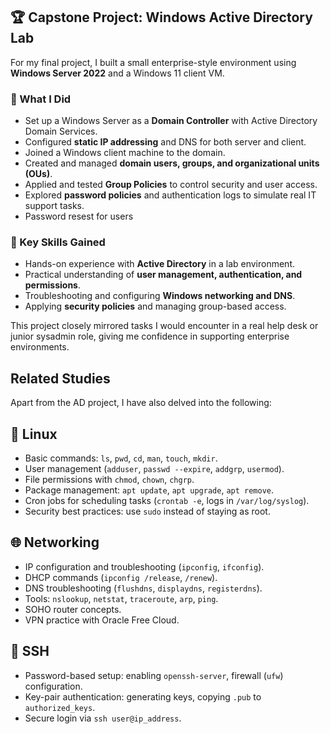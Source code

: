 ## 🏆 Capstone Project: Windows Active Directory Lab

For my final project, I built a small enterprise-style environment using **Windows Server 2022** and a Windows 11 client VM.  

### 🔹 What I Did
- Set up a Windows Server as a **Domain Controller** with Active Directory Domain Services.  
- Configured **static IP addressing** and DNS for both server and client.  
- Joined a Windows client machine to the domain.  
- Created and managed **domain users, groups, and organizational units (OUs)**.  
- Applied and tested **Group Policies** to control security and user access.  
- Explored **password policies** and authentication logs to simulate real IT support tasks.
- Password resest for users  

### 🔹 Key Skills Gained
- Hands-on experience with **Active Directory** in a lab environment.  
- Practical understanding of **user management, authentication, and permissions**.  
- Troubleshooting and configuring **Windows networking and DNS**.  
- Applying **security policies** and managing group-based access.  

This project closely mirrored tasks I would encounter in a real help desk or junior sysadmin role, giving me confidence in supporting enterprise environments.

## Related Studies

Apart from the AD project, I have also delved into the following:

## 🐧 Linux
- Basic commands: `ls`, `pwd`, `cd`, `man`, `touch`, `mkdir`.  
- User management (`adduser`, `passwd --expire`, `addgrp`, `usermod`).  
- File permissions with `chmod`, `chown`, `chgrp`.  
- Package management: `apt update`, `apt upgrade`, `apt remove`.  
- Cron jobs for scheduling tasks (`crontab -e`, logs in `/var/log/syslog`).  
- Security best practices: use `sudo` instead of staying as root.

## 🌐 Networking
- IP configuration and troubleshooting (`ipconfig`, `ifconfig`).  
- DHCP commands (`ipconfig /release`, `/renew`).  
- DNS troubleshooting (`flushdns`, `displaydns`, `registerdns`).  
- Tools: `nslookup`, `netstat`, `traceroute`, `arp`, `ping`.  
- SOHO router concepts.  
- VPN practice with Oracle Free Cloud.

## 🔑 SSH
- Password-based setup: enabling `openssh-server`, firewall (`ufw`) configuration.  
- Key-pair authentication: generating keys, copying `.pub` to `authorized_keys`.  
- Secure login via `ssh user@ip_address`.
